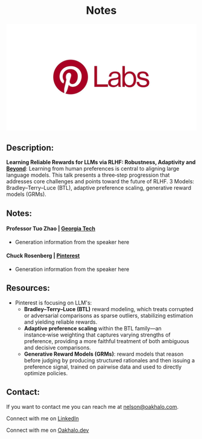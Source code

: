 <h1 align="center">Notes</h1>

<p align="center"><a href="https://www.pinterestlabs.com/"><img src="Plabs.jpg"></img></a></p>

## Description:
**Learning Reliable Rewards for LLMs via RLHF: Robustness, Adaptivity and [Beyond](https://pages.beamery.com/Pinterest/page/october-pinterest-labs-talk-series-featuring-tuo-zhao-7zjueht0_z)**: Learning from human preferences is central to aligning large language models. This talk presents a three‑step progression that addresses core challenges and points toward the future of RLHF. 3 Models: Bradley–Terry–Luce (BTL), adaptive preference scaling, generative reward models (GRMs).


## Notes:
#### Professor Tuo Zhao | [Georgia Tech](link)
- Generation information from the speaker here

#### Chuck Rosenberg | [Pinterest](link)
- Generation information from the speaker here


## Resources:
- Pinterest is focusing on LLM's:
    - **Bradley–Terry–Luce (BTL)** reward modeling, which treats corrupted or adversarial comparisons as sparse outliers, stabilizing estimation and yielding reliable rewards.
    - **Adaptive preference scaling** within the BTL family—an instance‑wise weighting that captures varying strengths of preference, providing a more faithful treatment of both ambiguous and decisive comparisons. 
    - **Generative Reward Models (GRMs)**: reward models that reason before judging by producing structured rationales and then issuing a preference signal, trained on pairwise data and used to directly optimize policies. 



## Contact:
<!--- You can add in your linkedin, medium, stack overflow, dev.to account, etc. here --->
If you want to contact me you can reach me at <nelson@oakhalo.com>.

Connect with me on <a href="https://www.linkedin.com/in/ayla-nelson/">LinkedIn</a>

Connect with me on <a href="https://github.com/oakHalo">Oakhalo.dev</a>

<!-- 
### TODO stx: 
Future Structure (stx):
backend
frontend
images
screenShots [contains video link]
troubleShooting [contains issues resolved]
-->
